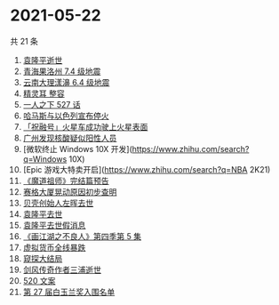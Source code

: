 # 2021-05-22

共 21 条

<!-- BEGIN -->
<!-- 最后更新时间 Sat May 22 2021 17:07:45 GMT+0800 (China Standard Time) -->

1. [袁隆平逝世](https://www.zhihu.com/search?q=袁隆平)
2. [青海果洛州 7.4 级地震](https://www.zhihu.com/search?q=青海地震)
3. [云南大理漾濞 6.4 级地震](https://www.zhihu.com/search?q=云南地震)
4. [精灵耳 整容](https://www.zhihu.com/search?q=精灵耳)
5. [一人之下 527 话](https://www.zhihu.com/search?q=一人之下)
6. [哈马斯与以色列宣布停火](https://www.zhihu.com/search?q=以色列哈马斯)
7. [「祝融号」火星车成功驶上火星表面](https://www.zhihu.com/search?q=祝融号)
8. [广州发现核酸疑似阳性人员](https://www.zhihu.com/search?q=广州核酸疑似阳性)
9. [微软终止 Windows 10X 开发](https://www.zhihu.com/search?q=Windows 10X)
10. [Epic 游戏大特卖开启](https://www.zhihu.com/search?q=NBA 2K21)
11. [《魔道祖师》完结篇预告](https://www.zhihu.com/search?q=魔道祖师)
12. [赛格大厦晃动原因初步查明](https://www.zhihu.com/search?q=赛格大厦)
13. [贝壳创始人左晖去世](https://www.zhihu.com/search?q=贝壳创始人去世)
14. [袁隆平去世](https://www.zhihu.com/search?q=袁隆平)
15. [袁隆平去世假消息](https://www.zhihu.com/search?q=袁隆平)
16. [《画江湖之不良人》第四季第 5 集](https://www.zhihu.com/search?q=画江湖之不良人第四季)
17. [虚拟货币全线暴跌](https://www.zhihu.com/search?q=币圈崩盘)
18. [窥探大结局](https://www.zhihu.com/search?q=窥探)
19. [剑风传奇作者三浦逝世](https://www.zhihu.com/search?q=剑风传奇)
20. [520 文案](https://www.zhihu.com/search?q=520文案)
21. [第 27 届白玉兰奖入围名单](https://www.zhihu.com/search?q=白玉兰奖)

<!-- END -->
